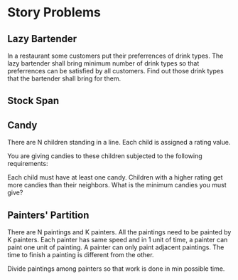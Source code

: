 # Story Problems

## Lazy Bartender

In a restaurant some customers put their preferrences of drink types. The lazy bartender shall bring minimum number of drink types so that preferrences can be satisfied by all customers. Find out those drink types that the bartender shall bring for them.

## Stock Span 

## Candy

There are N children standing in a line. Each child is assigned a rating value.

You are giving candies to these children subjected to the following requirements:

Each child must have at least one candy.
Children with a higher rating get more candies than their neighbors.
What is the minimum candies you must give?

## Painters' Partition

There are N paintings and K painters. All the paintings need to be painted by K painters. 
Each painter has same speed and in 1 unit of time, a painter can paint one unit of painting. A painter can only paint adjacent paintings. The time to finish a painting is different from the other.

Divide paintings among painters so that work is done in min possible time.
